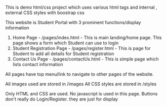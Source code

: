 This is demo html/css project which uses various html tags and internal , external CSS styles with boostrap css

This website is Student Portal with 3 prominent functions/display information
1. Home Page - /pages/index.html - This is main landing/home page. This page shows a form which Student can use to login
2. Student Registration Page - /pages/register.html - This is page for Student to add all details for Student registration
3. Contact Us Page  - /pages/contactUs.html - This is simple page which lists contact information

All pages have top menu/link to navigate to other pages of the website.

All images used are stored in /images
All CSS styles are stored in /styles

Only HTML and CSS are used. No javascript is used in this page.
Buttons don't really do Login/Register. they are just for display